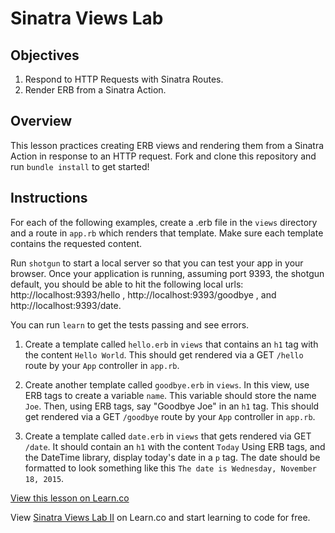 # Sinatra Views Lab

## Objectives

1. Respond to HTTP Requests with Sinatra Routes.
2. Render ERB from a Sinatra Action.

## Overview

This lesson practices creating ERB views and rendering them from a Sinatra Action in response to an HTTP request. Fork and clone this repository and run `bundle install` to get started!

## Instructions

For each of the following examples, create a .erb file in the `views` directory and a route in `app.rb` which renders that template. Make sure each template contains the requested content.

Run `shotgun` to start a local server so that you can test your app in your browser. Once your application is running, assuming port 9393, the shotgun default, you should be able to hit the following local urls: http://localhost:9393/hello , http://localhost:9393/goodbye , and http://localhost:9393/date.

You can run `learn` to get the tests passing and see errors.

1. Create a template called `hello.erb` in `views` that contains an `h1` tag with the content `Hello World`. This should get rendered via a GET `/hello` route by your `App` controller in `app.rb`.

2. Create another template called `goodbye.erb` in `views`. In this view, use ERB tags to create a variable `name`. This variable should store the name `Joe`. Then, using ERB tags, say "Goodbye Joe" in an `h1` tag. This should get rendered via a GET `/goodbye` route by your `App` controller in `app.rb`.

3. Create a template called `date.erb` in `views` that gets rendered via GET `/date`. It should contain an `h1` with the content `Today`
Using ERB tags, and the DateTime library, display today's date in a `p` tag. The date should be formatted to look something like this `The date is Wednesday, November 18, 2015`.

<a href='https://learn.co/lessons/sinatra-views-lab' data-visibility='hidden'>View this lesson on Learn.co</a>

<p data-visibility='hidden'>View <a href='https://learn.co/lessons/sinatra-views-lab'>Sinatra Views Lab II</a> on Learn.co and start learning to code for free.</p>
